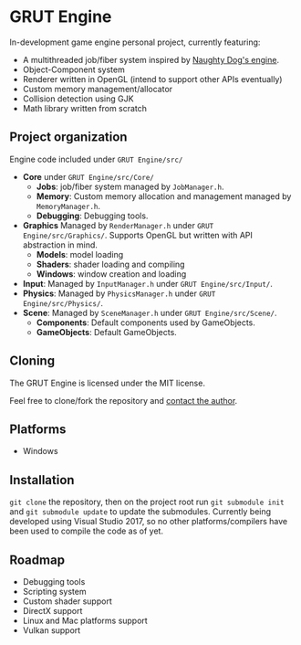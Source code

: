 # GRUT Engine

In-development game engine personal project, currently featuring:
* A multithreaded job/fiber system inspired by [Naughty Dog's engine](https://www.gdcvault.com/play/1022186/Parallelizing-the-Naughty-Dog-Engine).
* Object-Component system
* Renderer written in OpenGL (intend to support other APIs eventually)
* Custom memory management/allocator
* Collision detection using GJK
* Math library written from scratch

## Project organization
Engine code included under `GRUT Engine/src/`

* **Core** under `GRUT Engine/src/Core/`
  - **Jobs**: job/fiber system managed by `JobManager.h`.
  - **Memory**: Custom memory allocation and management managed by `MemoryManager.h`.
  - **Debugging**: Debugging tools.
* **Graphics** Managed by `RenderManager.h` under `GRUT Engine/src/Graphics/`. Supports OpenGL but written with API abstraction in mind.
  - **Models**: model loading
  - **Shaders**: shader loading and compiling
  - **Windows**: window creation and loading
* **Input**: Managed by `InputManager.h` under `GRUT Engine/src/Input/`.
* **Physics**: Managed by `PhysicsManager.h` under `GRUT Engine/src/Physics/`.
* **Scene**: Managed by `SceneManager.h` under `GRUT Engine/src/Scene/`.
  - **Components**: Default components used by GameObjects.
  - **GameObjects**: Default GameObjects. 

## Cloning
The GRUT Engine is licensed under the MIT license.

Feel free to clone/fork the repository and [contact the author](https://github.com/lggmonclar).

## Platforms
* Windows

## Installation
`git clone` the repository, then on the project root run `git submodule init` and `git submodule update` to update the submodules. Currently being developed using Visual Studio 2017, so no other platforms/compilers have been used to compile the code as of yet.

## Roadmap
* Debugging tools
* Scripting system
* Custom shader support
* DirectX support
* Linux and Mac platforms support
* Vulkan support
